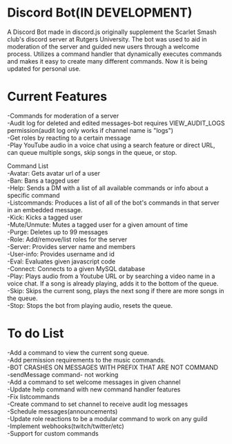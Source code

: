 # Discord Bot(IN DEVELOPMENT)
A Discord Bot made in discord.js originally supplement the Scarlet Smash club's discord server at Rutgers University. The bot was used to aid in moderation of the server and guided new users through a welcome process. Utilizes a command handler that dynamically executes commands and makes it easy to create many different commands. Now it is being updated for personal use.

# Current Features<br /> 
-Commands for moderation of a server<br />
-Audit log for deleted and edited messages-bot requires VIEW_AUDIT_LOGS permission(audit log only works if channel name is "logs")<br /> 
-Get roles by reacting to a certain message<br />
-Play YouTube audio in a voice chat using a search feature or direct URL, can queue multiple songs, skip songs in the queue, or stop.<br />


Command List<br /> 
    -Avatar: Gets avatar url of a user<br />
    -Ban: Bans a tagged user<br />
    -Help: Sends a DM with a list of all available commands or info about a specific command<br />
    -Listcommands: Produces a list of all of the bot's commands in that server in an embedded message.<br />
    -Kick: Kicks a tagged user<br />
    -Mute/Unmute: Mutes a tagged user for a given amount of time<br />
    -Purge: Deletes up to 99 messages<br />
    -Role: Add/remove/list roles for the server<br />
    -Server: Provides server name and members<br />
    -User-info: Provides username and id<br />
    -Eval: Evaluates given javascript code<br />
    -Connect: Connects to a given MySQL database<br />
    -Play: Plays audio from a Youtube URL or by searching a video name in a voice chat. If a song is already playing, adds it to the bottom of the queue.<br />
    -Skip: Skips the current song, plays the next song if there are more songs in the queue.<br />
    -Stop: Stops the bot from playing audio, resets the queue.<br />

# To do List<br /> 
-Add a command to view the current song queue.<br />
-Add permission requirements to the music commands.<br />
-BOT CRASHES ON MESSAGES WITH PREFIX THAT ARE NOT COMMAND<br />
-sendMessage command- not working<br />
-Add a command to set welcome messages in given channel<br />
-Update help command with new command handler features<br />
-Fix listcommands<br />
-Create command to set channel to receive audit log messages<br />
-Schedule messages(announcements)<br />
-Update role reactions to be a modular command to work on any guild<br />
-Implement webhooks(twitch/twitter/etc)<br /> 
-Support for custom commands<br />


